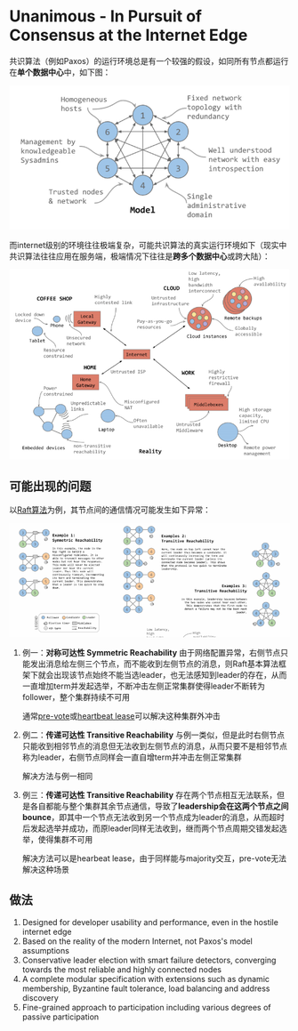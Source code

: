# Unanimous - In Pursuit of Consensus at the Internet Edge

共识算法（例如Paxos）的运行环境总是有一个较强的假设，如同所有节点都运行在**单个数据中心**中，如下图：

![unan1](images/unan1.png)

而internet级别的环境往往极端复杂，可能共识算法的真实运行环境如下（现实中共识算法往往应用在服务端，极端情况下往往是**跨多个数据中心**或跨大陆）：

![unan2](images/unan2.png)

## 可能出现的问题

以[Raft算法](https://github.com/JasonYuchen/notes/tree/master/raft)为例，其节点间的通信情况可能发生如下异常：

![unan3](images/unan3.png)

1. 例一：**对称可达性 Symmetric Reachability**
   由于网络配置异常，右侧节点只能发出消息给左侧三个节点，而不能收到左侧节点的消息，则Raft基本算法框架下就会出现该节点始终不能当选leader，也无法感知到leader的存在，从而一直增加term并发起选举，不断冲击左侧正常集群使得leader不断转为follower，整个集群持续不可用

   通常[pre-vote](https://github.com/JasonYuchen/notes/blob/master/raft/09.Leader_Election_Evaluation.md#chapter-9-leader-election-evaluation)或[heartbeat lease](https://github.com/JasonYuchen/notes/blob/master/raft/04.Cluster_Membership_Change.md#3-%E7%A0%B4%E5%9D%8F%E6%80%A7%E7%9A%84%E8%8A%82%E7%82%B9-disruptive-servers)可以解决这种集群外冲击
2. 例二：**传递可达性 Transitive Reachability**
   与例一类似，但是此时右侧节点只能收到相邻节点的消息但无法收到左侧节点的消息，从而只要不是相邻节点称为leader，右侧节点同样会一直自增term并冲击左侧正常集群

   解决方法与例一相同
3. 例三：**传递可达性 Transitive Reachability**
   存在两个节点相互无法联系，但是各自都能与整个集群其余节点通信，导致了**leadership会在这两个节点之间bounce**，即其中一个节点无法收到另一个节点成为leader的消息，从而超时后发起选举并成功，而原leader同样无法收到，继而两个节点周期交错发起选举，使得集群不可用

   解决方法可以是hearbeat lease，由于同样能与majority交互，pre-vote无法解决这种场景

## 做法

1. Designed for developer usability and performance, even in the hostile internet edge
2. Based on the reality of the modern Internet, not Paxos's model assumptions
3. Conservative leader election with smart failure detectors, converging towards the most reliable and highly connected nodes
4. A complete modular specification with extensions such as dynamic membership, Byzantine fault tolerance, load balancing and address discovery
5. Fine-grained approach to participation including various degrees of passive participation
